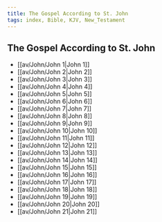 ```yaml
---
title: The Gospel According to St. John
tags: index, Bible, KJV, New_Testament
---
```


## The Gospel According to St. John

- [[av/John/John 1|John 1]]
- [[av/John/John 2|John 2]]
- [[av/John/John 3|John 3]]
- [[av/John/John 4|John 4]]
- [[av/John/John 5|John 5]]
- [[av/John/John 6|John 6]]
- [[av/John/John 7|John 7]]
- [[av/John/John 8|John 8]]
- [[av/John/John 9|John 9]]
- [[av/John/John 10|John 10]]
- [[av/John/John 11|John 11]]
- [[av/John/John 12|John 12]]
- [[av/John/John 13|John 13]]
- [[av/John/John 14|John 14]]
- [[av/John/John 15|John 15]]
- [[av/John/John 16|John 16]]
- [[av/John/John 17|John 17]]
- [[av/John/John 18|John 18]]
- [[av/John/John 19|John 19]]
- [[av/John/John 20|John 20]]
- [[av/John/John 21|John 21]]
